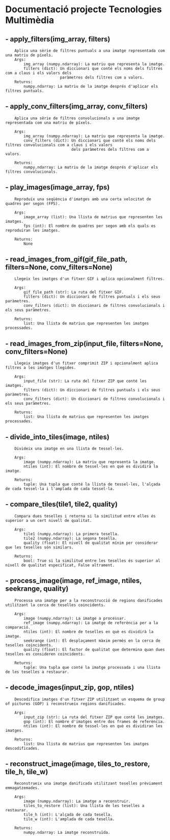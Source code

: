 # Documentació projecte Tecnologies Multimèdia  

## - apply_filters(img_array, filters)
        Aplica una sèrie de filtres puntuals a una imatge representada com una matriu de píxels.
        Args:
            img_array (numpy.ndarray): La matriu que representa la imatge.
            filters (dict): Un diccionari que conté els noms dels filtres com a claus i els valors dels
                            paràmetres dels filtres com a valors.
        Returns:
            numpy.ndarray: La matriu de la imatge després d'aplicar els filtres puntuals.
        


## - apply_conv_filters(img_array, conv_filters)
        Aplica una sèrie de filtres convolucionals a una imatge representada com una matriu de píxels.
    
        Args:
            img_array (numpy.ndarray): La matriu que representa la imatge.
            conv_filters (dict): Un diccionari que conté els noms dels filtres convolucionals com a claus i els valors
                                 dels paràmetres dels filtres com a valors.
    
        Returns:
            numpy.ndarray: La matriu de la imatge després d'aplicar els filtres convolucionals.


## - play_images(image_array, fps)
        Reproduïx una seqüència d'imatges amb una certa velocitat de quadres per segon (FPS).
    
        Args:
            image_array (list): Una llista de matrius que representen les imatges.
            fps (int): El nombre de quadres per segon amb els quals es reproduiran les imatges.
    
        Returns:
            None


## - read_images_from_gif(gif_file_path, filters=None, conv_filters=None)
        Llegeix les imatges d'un fitxer GIF i aplica opcionalment filtres.
    
        Args:
            gif_file_path (str): La ruta del fitxer GIF.
            filters (dict): Un diccionari de filtres puntuals i els seus paràmetres.
            conv_filters (dict): Un diccionari de filtres convolucionals i els seus paràmetres.
    
        Returns:
            list: Una llista de matrius que representen les imatges processades.

## - read_images_from_zip(input_file, filters=None, conv_filters=None)
        Llegeix imatges d'un fitxer comprimit ZIP i opcionalment aplica filtres a les imatges llegides.
    
        Args:
            input_file (str): La ruta del fitxer ZIP que conté les imatges.
            filters (dict): Un diccionari de filtres puntuals i els seus paràmetres.
            conv_filters (dict): Un diccionari de filtres convolucionals i els seus paràmetres.
    
        Returns:
            list: Una llista de matrius que representen les imatges processades.
   
## - divide_into_tiles(image, ntiles)
        Divideix una imatge en una llista de tessel·les.
    
        Args:
            image (numpy.ndarray): La matriu que representa la imatge.
            ntiles (int): El nombre de tessel·les en què es dividirà la imatge.
    
        Returns:
            tuple: Una tupla que conté la llista de tessel·les, l'alçada de cada tessel·la i l'amplada de cada tessel·la.

## - compare_tiles(tile1, tile2, quality)
        Compara dues teselles i retorna si la similitud entre elles és superior a un cert nivell de qualitat.
    
        Args:
            tile1 (numpy.ndarray): La primera tesella.
            tile2 (numpy.ndarray): La segona tesella.
            quality (float): El nivell de qualitat mínim per considerar que les teselles són similars.
    
        Returns:
            bool: True si la similitud entre les teselles és superior al nivell de qualitat especificat, False altrament.

## - process_image(image, ref_image, ntiles, seekrange, quality)
        Processa una imatge per a la reconstrucció de regions danificades utilitzant la cerca de teselles coincidents.
    
        Args:
            image (numpy.ndarray): La imatge a processar.
            ref_image (numpy.ndarray): La imatge de referència per a la comparació.
            ntiles (int): El nombre de teselles en què es dividirà la imatge.
            seekrange (int): El desplaçament màxim permès en la cerca de teselles coincidents.
            quality (float): El factor de qualitat que determina quan dues teselles es consideren coincidents.
    
        Returns:
            tuple: Una tupla que conté la imatge processada i una llista de les teselles a restaurar.


## - decode_images(input_zip, gop, ntiles)
        Descodifica imatges d'un fitxer ZIP utilitzant un esquema de group of pictures (GOP) i reconstrueix regions danificades.
    
        Args:
            input_zip (str): La ruta del fitxer ZIP que conté les imatges.
            gop (int): El nombre d'imatges entre dos frames de referència.
            ntiles (int): El nombre de tessel·les en què es dividiran les imatges.
    
        Returns:
            list: Una llista de matrius que representen les imatges descodificades.


## - reconstruct_image(image, tiles_to_restore, tile_h, tile_w)
        Reconstrueix una imatge danificada utilitzant teselles prèviament emmagatzemades.
    
        Args:
            image (numpy.ndarray): La imatge a reconstruir.
            tiles_to_restore (list): Una llista de les teselles a restaurar.
            tile_h (int): L'alçada de cada tesella.
            tile_w (int): L'amplada de cada tesella.
    
        Returns:
            numpy.ndarray: La imatge reconstruïda.
